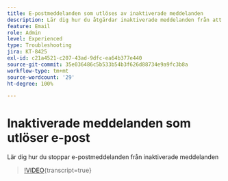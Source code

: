 ```yaml
---
title: E-postmeddelanden som utlöses av inaktiverade meddelanden
description: Lär dig hur du åtgärdar inaktiverade meddelanden från att utlösa e-postmeddelanden
feature: Email
role: Admin
level: Experienced
type: Troubleshooting
jira: KT-8425
exl-id: c21a4521-c207-43ad-9dfc-ea64b377e440
source-git-commit: 35e036486c5b533b54b3f626d88734e9a9fc3b8a
workflow-type: tm+mt
source-wordcount: '29'
ht-degree: 100%

---
```


# Inaktiverade meddelanden som utlöser e-post

Lär dig hur du stoppar e-postmeddelanden från inaktiverade meddelanden
>[!VIDEO](https://video.tv.adobe.com/v/3437115?quality=12&learn=on&captions=swe){transcript=true}
